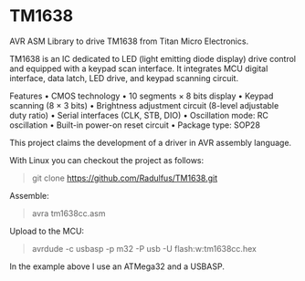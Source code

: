 # TM1638
AVR ASM Library to drive TM1638 from Titan Micro Electronics. 

TM1638 is an IC dedicated to LED (light emitting diode display) drive control and equipped
with a keypad scan interface. It integrates MCU digital interface, data latch, LED drive, and
keypad scanning circuit. 

Features
• CMOS technology
• 10 segments × 8 bits display
• Keypad scanning (8 × 3 bits)
• Brightness adjustment circuit (8-level adjustable duty ratio)
• Serial interfaces (CLK, STB, DIO)
• Oscillation mode: RC oscillation
• Built-in power-on reset circuit
• Package type: SOP28

This project claims the development of a driver in AVR assembly language. 

With Linux you can checkout the project as follows:

> git clone https://github.com/Radulfus/TM1638.git

Assemble:

> avra tm1638cc.asm

Upload to the MCU:

> avrdude -c usbasp -p m32 -P usb -U flash:w:tm1638cc.hex

In the example above I use an ATMega32 and a USBASP.
